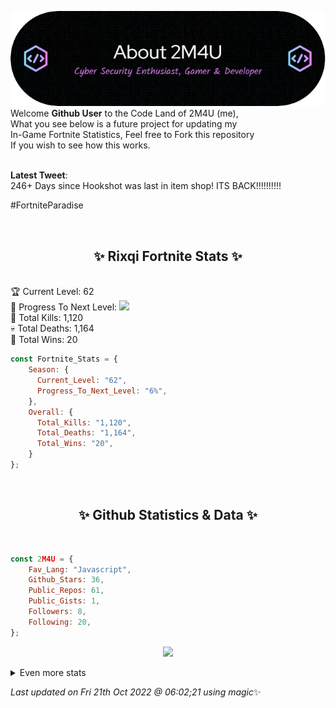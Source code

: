 
  ![Header](./src/github-banner.png)
  <br>
  Welcome **Github User** to the Code Land of 2M4U (me),<br>
  What you see below is a future project for updating my<br>
  In-Game Fortnite Statistics, Feel free to Fork this repository<br>
  If you wish to see how this works.
  <br><br>
  
  <b>Latest Tweet</b>: <br>246+ Days since Hookshot was last in item shop!
ITS BACK!!!!!!!!!!

#FortniteParadise
 
  <br><h2 align="center"> ✨ Rixqi Fortnite Stats ✨</h2><br>
  🏆 Current Level: 62<br>
  🎉 Progress To Next Level: ![](https://geps.dev/progress/6)<br>
  🎯 Total Kills: 1,120<br>
  💀 Total Deaths: 1,164<br>
  👑 Total Wins: 20<br>

```js
const Fortnite_Stats = {
    Season: {    
      Current_Level: "62",
      Progress_To_Next_Level: "6%",
    },
    Overall: {
      Total_Kills: "1,120",
      Total_Deaths: "1,164",
      Total_Wins: "20",
    }
}; 
```


<br><h2 align="center"> ✨ Github Statistics & Data ✨</h2><br>

```js
const 2M4U = {
    Fav_Lang: "Javascript",
    Github_Stars: 36,
    Public_Repos: 61,
    Public_Gists: 1,
    Followers: 8,
    Following: 20,
}; 
```

<p align="center">
<img src="https://github-readme-streak-stats.herokuapp.com/?user=2M4U&theme=tokyonight">
</p>
<details>
  <summary>
      Even more stats
  </summary>
  <p align="center">
    <img src="https://github-profile-trophy.vercel.app/?username=2M4U&theme=dracula">
    <img src="https://github-readme-stats.vercel.app/api?username=2M4U&theme=tokyonight&count_private=true&show_icons=true&include_all_commits=true">
  </p>
</details>

<!-- Last updated on Fri Oct 21 2022 06:02:21 GMT+0000 (Coordinated Universal Time) ;-;-->
<i>Last updated on  Fri 21th Oct 2022 @ 06:02;21 using magic</i>✨